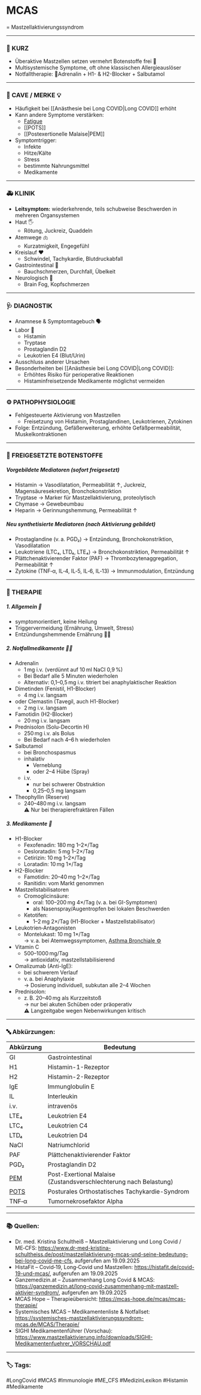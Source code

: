 # MCAS
= Mastzellaktivierungssyndrom

---
### 💬 KURZ

- Überaktive Mastzellen setzen vermehrt Botenstoffe frei 🎯
- Multisystemische Symptome, oft ohne klassischen Allergieauslöser
- Notfalltherapie: 
	🚨Adrenalin + H1- & H2-Blocker + Salbutamol

---
### 🚨 CAVE / MERKE 💡
- Häufigkeit bei [[Anästhesie bei Long COVID|Long COVID]] erhöht
- Kann andere Symptome verstärken:
	- [Fatigue](Fatigue.md)
	- [[POTS]]
	- [[Postexertionelle Malaise|PEM]]
- Symptomtrigger:
	- Infekte
	- Hitze/Kälte
	- Stress
	- bestimmte Nahrungsmittel
	- Medikamente

---
### 🚑 KLINIK

- **Leitsymptom:** wiederkehrende, teils schubweise Beschwerden in mehreren Organsystemen
- Haut 🖐️
	- Rötung, Juckreiz, Quaddeln
- Atemwege 🫁 
	- Kurzatmigkeit, Engegefühl
- Kreislauf ❤️ 
	- Schwindel, Tachykardie, Blutdruckabfall
- Gastrointestinal 💩
	- Bauchschmerzen, Durchfall, Übelkeit
- Neurologisch 🧠
	- Brain Fog, Kopfschmerzen

---
### 🩺 DIAGNOSTIK 

- Anamnese & Symptomtagebuch 🗣️
- Labor 🧪 
	- Histamin
	- Tryptase
	- Prostaglandin D2
	- Leukotrien E4 (Blut/Urin)
- Ausschluss anderer Ursachen
- Besonderheiten bei [[Anästhesie bei Long COVID|Long COVID]]:
	- Erhöhtes Risiko für perioperative Reaktionen
	- Histaminfreisetzende Medikamente möglichst vermeiden

---
### ⚙️ PATHOPHYSIOLOGIE 

- Fehlgesteuerte Aktivierung von Mastzellen
	- Freisetzung von Histamin, Prostaglandinen, Leukotrienen, Zytokinen
- Folge: Entzündung, Gefäßerweiterung, erhöhte Gefäßpermeabilität, Muskelkontraktionen

---
### 🧪 FREIGESETZTE BOTENSTOFFE

##### Vorgebildete Mediatoren (sofort freigesetzt)
- Histamin 
	→ Vasodilatation, Permeabilität ↑, Juckreiz, Magensäuresekretion, Bronchokonstriktion
- Tryptase 
	→ Marker für Mastzellaktivierung, proteolytisch
- Chymase
	→ Gewebeumbau
- Heparin 
	→ Gerinnungshemmung, Permeabilität ↑

##### Neu synthetisierte Mediatoren (nach Aktivierung gebildet)
- Prostaglandine (v. a. PGD₂) 
	→ Entzündung, Bronchokonstriktion, Vasodilatation
- Leukotriene (LTC₄, LTD₄, LTE₄) 
	→ Bronchokonstriktion, Permeabilität ↑
- Plättchenaktivierender Faktor (PAF) 
	→ Thrombozytenaggregation, Permeabilität ↑
- Zytokine (TNF‑α, IL‑4, IL‑5, IL‑6, IL‑13) 
	→ Immunmodulation, Entzündung

---
### 🏥 THERAPIE 

##### 1. Allgemein 💬
- symptomorientiert, keine Heilung
- Triggervermeidung (Ernährung, Umwelt, Stress)
- Entzündungshemmende Ernährung 🍎🥦

##### 2. Notfallmedikamente 💊🚨
- Adrenalin
	- 1 mg i.v. (verdünnt auf 10 ml NaCl 0,9 %)  
	- Bei Bedarf alle 5 Minuten wiederholen  
	- Alternativ: 0,1–0,5 mg i.v. titriert bei anaphylaktischer Reaktion  
- Dimetinden (Fenistil, H1-Blocker)
	- 4 mg i.v. langsam  
- oder Clemastin (Tavegil, auch H1-Blocker)
	- 2 mg i.v. langsam  
- Famotidin (H2-Blocker)
	- 20 mg i.v. langsam
- Prednisolon (Solu-Decortin H)
	- 250 mg i.v. als Bolus  
	- Bei Bedarf nach 4–6 h wiederholen  
- Salbutamol
	- bei Bronchospasmus
	- inhalativ
		- Verneblung
		- oder 2–4 Hübe (Spray)
	- i.v. 
		- nur bei schwerer Obstruktion
		- 0,25–0,5 mg langsam
- Theophyllin (Reserve)
	- 240–480 mg i.v. langsam  
	⚠️ Nur bei therapierefraktären Fällen
##### 3. Medikamente 💊
- H1-Blocker
	- Fexofenadin: 180 mg 1–2×/Tag  
	- Desloratadin: 5 mg 1–2×/Tag  
	- Cetirizin: 10 mg 1–2×/Tag  
	- Loratadin: 10 mg 1×/Tag
- H2-Blocker
	- Famotidin: 20–40 mg 1–2×/Tag  
	- Ranitidin: vom Markt genommen
- Mastzellstabilisatoren
	- Cromoglicinsäure:  
		- oral: 100–200 mg 4×/Tag (v. a. bei GI-Symptomen)  
		- als Nasenspray/Augentropfen bei lokalen Beschwerden  
	- Ketotifen: 
		- 1–2 mg 2×/Tag (H1-Blocker + Mastzellstabilisator)
- Leukotrien‑Antagonisten
	- Montelukast: 10 mg 1×/Tag  
		→ v. a. bei Atemwegssymptomen, [Asthma Bronchiale ⚙️](Asthma%20Bronchiale%20⚙️.md)
- Vitamin C
	- 500–1000 mg/Tag  
		→ antioxidativ, mastzellstabilisierend
- Omalizumab (Anti-IgE): 
	- bei schwerem Verlauf
	- v. a. bei Anaphylaxie  
		→ Dosierung individuell, subkutan alle 2–4 Wochen
- Prednisolon: 
	- z. B. 20–40 mg als Kurzzeitstoß  
		→ nur bei akuten Schüben oder präoperativ  
		⚠️ Langzeitgabe wegen Nebenwirkungen kritisch

---

### 🔤 Abkürzungen:

| Abkürzung                            | Bedeutung                                                         |
| ------------------------------------ | ----------------------------------------------------------------- |
| GI                                   | Gastrointestinal                                                  |
| H1                                   | Histamin-1-Rezeptor                                               |
| H2                                   | Histamin-2-Rezeptor                                               |
| IgE                                  | Immunglobulin E                                                   |
| IL                                   | Interleukin                                                       |
| i.v.                                 | intravenös                                                        |
| LTE₄                                 | Leukotrien E4                                                     |
| LTC₄                                 | Leukotrien C4                                                     |
| LTD₄                                 | Leukotrien D4                                                     |
| NaCl                                 | Natriumchlorid                                                    |
| PAF                                  | Plättchenaktivierender Faktor                                     |
| PGD₂                                 | Prostaglandin D2                                                  |
| [PEM](Postexertionelle%20Malaise.md) | Post-Exertional Malaise (Zustandsverschlechterung nach Belastung) |
| [POTS](POTS.md)                      | Posturales Orthostatisches Tachykardie-Syndrom                    |
| TNF‑α                                | Tumornekrosefaktor Alpha                                          |

---
### 📚 Quellen: 

- Dr. med. Kristina Schultheiß – Mastzellaktivierung und Long Covid / ME‑CFS: https://www.dr-med-kristina-schultheiss.de/post/mastzellaktivierung-mcas-und-seine-bedeutung-bei-long-covid-me-cfs, aufgerufen am 19.09.2025
- HistaFit – Covid‑19, Long‑Covid und Mastzellen: https://histafit.de/covid-19-und-mcas/, aufgerufen am 19.09.2025
- Ganzemedizin.at – Zusammenhang Long Covid & MCAS: https://ganzemedizin.at/long-covid-zusammenhang-mit-mastzell-aktivier-syndrom/, aufgerufen am 19.09.2025
- MCAS Hope – Therapieübersicht: https://mcas-hope.de/mcas/mcas-therapie/  
- Systemisches MCAS – Medikamentenliste & Notfallset: https://systemisches-mastzellaktivierungssyndrom-mcas.de/MCAS/Therapie/  
- SIGHI Medikamentenführer (Vorschau): https://www.mastzellaktivierung.info/downloads/SIGHI-Medikamentenfuehrer_VORSCHAU.pdf

---
### 🏷️ Tags:
#LongCovid #MCAS #Immunologie #ME_CFS #MedizinLexikon #Histamin #Medikamente 